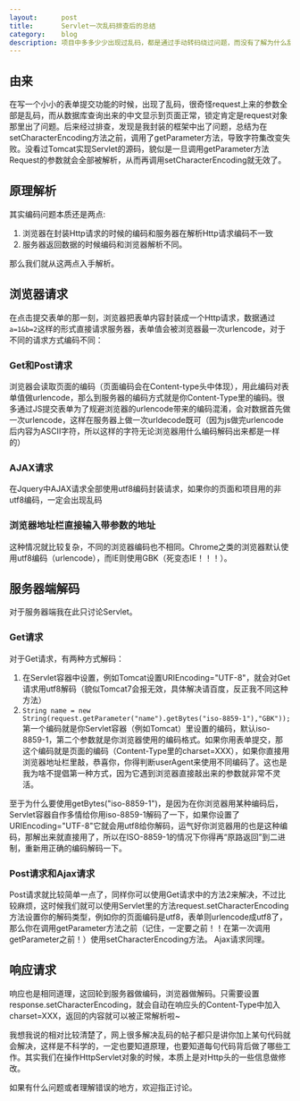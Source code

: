 ```yaml
---
layout:      post
title:       Servlet一次乱码排查后的总结
category:    blog
description: 项目中多多少少出现过乱码，都是通过手动转码绕过问题，而没有了解为什么乱码，这回遇到此问题后，好好的学习了一番，总结了一些乱码的原因。
---
```


## 由来
在写一个小小的表单提交功能的时候，出现了乱码，很奇怪request上来的参数全部是乱码，而从数据库查询出来的中文显示到页面正常，锁定肯定是request对象那里出了问题。后来经过排查，发现是我封装的框架中出了问题，总结为在setCharacterEncoding方法之前，调用了getParameter方法，导致字符集改变失败。没看过Tomcat实现Servlet的源码，貌似是一旦调用getParameter方法Request的参数就会全部被解析，从而再调用setCharacterEncoding就无效了。

## 原理解析
其实编码问题本质还是两点:

1. 浏览器在封装Http请求的时候的编码和服务器在解析Http请求编码不一致
2. 服务器返回数据的时候编码和浏览器解析不同。

那么我们就从这两点入手解析。

## 浏览器请求
在点击提交表单的那一刻，浏览器把表单内容封装成一个Http请求，数据通过`a=1&b=2`这样的形式直接请求服务器，表单值会被浏览器最一次urlencode，对于不同的请求方式编码不同：

### Get和Post请求
浏览器会读取页面的编码（页面编码会在Content-type头中体现），用此编码对表单值做urlencode，那么到服务器的编码方式就是你Content-Type里的编码。很多通过JS提交表单为了规避浏览器的urlencode带来的编码混淆，会对数据首先做一次urlencode，这样在服务器上做一次urldecode既可（因为js做完urlencode后内容为ASCII字符，所以这样的字符无论浏览器用什么编码解码出来都是一样的）

### AJAX请求
在Jquery中AJAX请求全部使用utf8编码封装请求，如果你的页面和项目用的非utf8编码，一定会出现乱码

### 浏览器地址栏直接输入带参数的地址
这种情况就比较复杂，不同的浏览器编码也不相同。Chrome之类的浏览器默认使用utf8编码（urlencode），而IE则使用GBK（死变态IE！！！）。

## 服务器端解码
对于服务器端我在此只讨论Servlet。

### Get请求
对于Get请求，有两种方式解码：

1. 在Servlet容器中设置，例如Tomcat设置URIEncoding="UTF-8"，就会对Get请求用utf8解码（貌似Tomcat7会报无效，具体解决请百度，反正我不同这种方法）
2. `String name = new String(request.getParameter("name").getBytes("iso-8859-1"),"GBK"));`第一个编码就是你Servlet容器（例如Tomcat）里设置的编码，默认iso-8859-1，第二个参数就是你浏览器使用的编码格式。如果你用表单提交，那这个编码就是页面的编码（Content-Type里的charset=XXX），如果你直接用浏览器地址栏里敲，恭喜你，你得判断userAgent来使用不同编码了。这也是我为啥不提倡第一种方式，因为它遇到浏览器直接敲出来的参数就非常不灵活。

至于为什么要使用getBytes("iso-8859-1")，是因为在你浏览器用某种编码后，Servlet容器自作多情给你用iso-8859-1解码了一下，如果你设置了URIEncoding="UTF-8"它就会用utf8给你解码，运气好你浏览器用的也是这种编码，那解出来就直接用了，所以在ISO-8859-1的情况下你得再“原路返回”到二进制，重新用正确的编码解码一下。

### Post请求和Ajax请求
Post请求就比较简单一点了，同样你可以使用Get请求中的方法2来解决，不过比较麻烦，这时候我们就可以使用Servlet里的方法request.setCharacterEncoding方法设置你的解码类型，例如你的页面编码是utf8，表单则urlencode成utf8了，那么你在调用getParameter方法之前（记住，一定要之前！！在第一次调用getParameter之前！）使用setCharacterEncoding方法。
Ajax请求同理。

## 响应请求
响应也是相同道理，这回轮到服务器做编码，浏览器做解码。只需要设置response.setCharacterEncoding，就会自动在响应头的Content-Type中加入charset=XXX，返回的内容就可以被正常解析啦~

我想我说的相对比较清楚了，网上很多解决乱码的帖子都只是讲你加上某句代码就会解决，这样是不科学的，一定也要知道原理，也要知道每句代码背后做了哪些工作。其实我们在操作HttpServlet对象的时候，本质上是对Http头的一些信息做修改。

如果有什么问题或者理解错误的地方，欢迎指正讨论。
